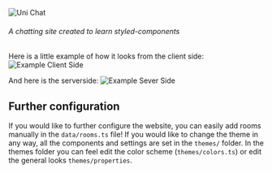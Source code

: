 ![Uni Chat](https://brain.is-inside.me/WpCQ6Dwg.png)

###### A chatting site created to learn styled-components

Here is a little example of how it looks from the client side:
![Example Client Side](https://brain.is-inside.me/aIO7w10F.png)

And here is the serverside:
![Example Sever Side](https://brain.is-inside.me/tq5mKFgK.png)

## Further configuration

If you would like to further configure the website, you can easily add rooms manually in the `data/rooms.ts` file!
If you would like to change the theme in any way, all the components and settings are set in the `themes/` folder. In the themes folder you can feel edit the color scheme (`themes/colors.ts`) or edit the general looks `themes/properties`.
